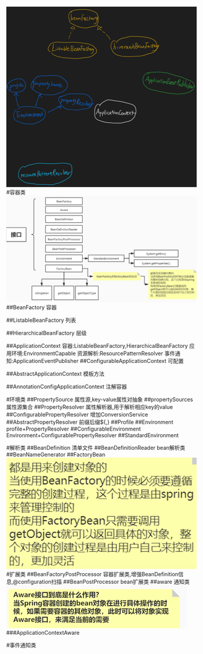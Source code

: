 ![](.z_spring_01_ioc_00_常见接口_拓扑关系_images/79ba0f70.png)
#容器类
![](.z_spring_01_ioc_00_常见接口_拓扑关系_images/82a8790c.png)
##BeanFactory
容器

##ListableBeanFactory
列表

##HierarchicalBeanFactory
层级

##ApplicationContext
容器:ListableBeanFactory,HierarchicalBeanFactory
应用环境:EnvironmentCapable
资源解析:ResourcePatternResolver
事件通知:ApplicationEventPublisher
##ConfigurableApplicationContext
可配置

##AbstractApplicationContext
模板方法

##AnnotationConfigApplicationContext
注解容器

#环境类
##PropertySource
属性源,key-value属性对抽象
##propertySources
属性源集合
##PropertyResolver
属性解析器,用于解析相应key的value
##ConfigurablePropertyResolver
增加ConversionService
##AbstractPropertyResolver
前缀后缀${,}
##Profile
##Environment
profile+PropertyResolver
##ConfigurableEnvironment
Environment+ConfigurablePropertyResolver
##StandardEnvironment

#解析类
##BeanDefinition
清单文件
##BeanDefinitionReader
bean解析类
##BeanNameGenerator
##FactoryBean
![](.z_spring_01_ioc_01_00_容器初始化流程_00_常见接口_images/11eb29fb.png)
#扩展类
##BeanFactoryPostProcessor
容器扩展类,增强BeanDefinition信息,@configuration扫描
##BeanPostProcessor
bean扩展类
##aware
通知类
![](.z_spring_01_ioc_00_常见接口_拓扑关系_images/958b6f36.png)
###ApplicationContextAware


#事件通知类
